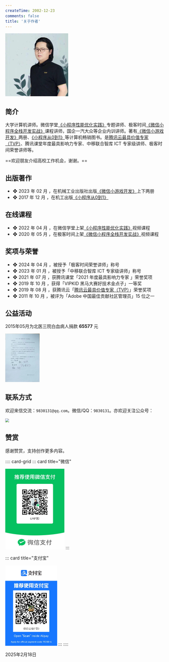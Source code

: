 ```yaml
---
createTime: 2002-12-23
comments: false
title: '关于作者'
---
```

<img src="./assets/avatar.png" alt="作者"/>

## 简介

大学计算机讲师。微信学堂[《小程序性能优化实践》](https://developers.weixin.qq.com/community/business/course/000606628dc2e86dc0ddcbb115940d)专题讲师、极客时间[《微信小程序全栈开发实战》](http://gk.link/a/10AdC)课程讲师，国企一汽大众等企业内训讲师。著有[《微信小游戏开发》](https://item.jd.com/13630053.html)两册、[《小程序从0到1》](https://e.jd.com/30401467.html)等计算机畅销图书。是[腾讯云最具价值专家（TVP）](https://cloud.tencent.com/tvp/124)、腾讯课堂年度最具影响力专家、中移联合智库 ICT 专家级讲师、极客时间荣誉讲师等。

==欢迎朋友介绍高校工作机会，谢谢。==

## 出版著作

- ❖ 2023 年 02 月 ，在机械工业出版社出版[《微信小游戏开发》](https://item.jd.com/13630053.html)上下两册
- ❖ 2017 年 12 月 ，在机工出版[《小程序从0到1》](https://e.jd.com/30401467.html)

## 在线课程

- ❖ 2022 年 04 月 ，在微信学堂上架[《小程序性能优化实践》](https://developers.weixin.qq.com/community/business/course/000606628dc2e86dc0ddcbb115940d)视频课程
- ❖ 2020 年 05 月 ，在极客时间上架[《微信小程序全栈开发实战》](http://gk.link/a/10AdC)视频课程

## 奖项与荣誉

- ❖ 2024 年 04 月 ，被授予「极客时间荣誉讲师」称号
- ❖ 2023 年 01 月 ，被授予「中移联合智库 ICT 专家级讲师」称号
- ❖ 2021 年 07 月 ，获腾讯课堂「2021 年度最具影响力专家 」荣誉奖项
- ❖ 2019 年 10 月 ，获得「VIPKID 黑马大赛好技术金点子」一等奖
- ❖ 2019 年 08 月 ，获腾讯云「[腾讯云最具价值专家（TVP）](https://cloud.tencent.com/tvp/124)」荣誉奖项
- ❖ 2011 年 10 月 ，被评为「Adobe 中国最佳贡献社区管理员」15 位之一

## 公益活动

2015年05月为北医三院白血病人捐款 **65577** 元

<img src="./assets/gongyi.jpg" alt="活动见证" style="zoom:15%;" />

## 联系方式

欢迎来信交流：`9830131@qq.com`。微信/QQ：`9830131`。亦欢迎关注公众号：

<img src="https://yishulun.com/yslqrcode.jpg" style="zoom: 75%;" />

## 赞赏

感谢赞赏，支持创作更多内容。

:::: card-grid
::: card title="微信"

<img src="./assets/wexinpaycode.jpg" alt="微信" style="zoom:25%;max-width: 800px;" /> 
:::

::: card title="支付宝"

<img src="./assets/zhifubaopaycode.jpg" alt="支付宝" style="zoom:25%;max-width: 800px;" />
:::
::::

2025年2月18日